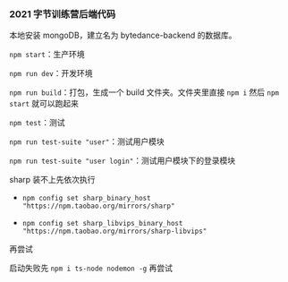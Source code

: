 ### 2021 字节训练营后端代码

本地安装 mongoDB，建立名为 bytedance-backend 的数据库。

`npm start`：生产环境

`npm run dev`：开发环境

`npm run build`：打包，生成一个 build 文件夹。文件夹里直接 `npm i` 然后 `npm start` 就可以跑起来

`npm test`：测试

`npm run test-suite "user"`：测试用户模块

`npm run test-suite "user login"`：测试用户模块下的登录模块



sharp 装不上先依次执行

  - `npm config set sharp_binary_host "https://npm.taobao.org/mirrors/sharp"`

  - `npm config set sharp_libvips_binary_host "https://npm.taobao.org/mirrors/sharp-libvips"`

再尝试



启动失败先 `npm i ts-node nodemon -g` 再尝试

